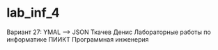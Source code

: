 # lab_inf_4
Вариант 27: YMAL --> JSON
Ткачев Денис
Лабораторные работы по информатике ПИИКТ Программная инженерия
